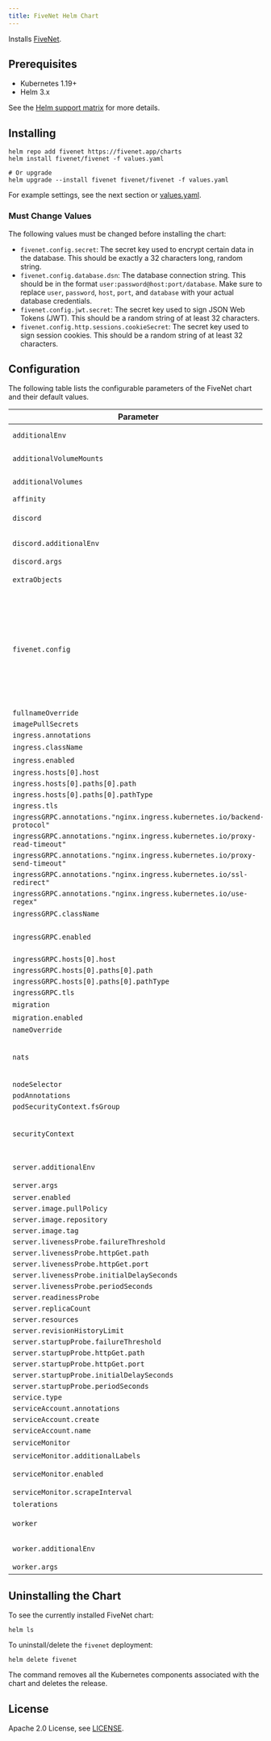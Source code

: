 ```yaml
---
title: FiveNet Helm Chart
---
```

<!---
Document is generated by `make helm-docs`. DO NOT EDIT.
Edit the corresponding *.gotmpl.md file instead
-->

Installs [FiveNet](https://github.com/fivenet-app/fivenet).

## Prerequisites

* Kubernetes 1.19+
* Helm 3.x

See the [Helm support matrix](https://helm.sh/docs/topics/version_skew/) for more details.

## Installing

```console
helm repo add fivenet https://fivenet.app/charts
helm install fivenet/fivenet -f values.yaml

# Or upgrade
helm upgrade --install fivenet fivenet/fivenet -f values.yaml
```

For example settings, see the next section or [values.yaml](/charts/fivenet/values.yaml).

### Must Change Values

The following values must be changed before installing the chart:

- `fivenet.config.secret`: The secret key used to encrypt certain data in the database. This should be exactly a 32 characters long, random string.
- `fivenet.config.database.dsn`: The database connection string. This should be in the format `user:password@host:port/database`. Make sure to replace `user`, `password`, `host`, `port`, and `database` with your actual database credentials.
- `fivenet.config.jwt.secret`: The secret key used to sign JSON Web Tokens (JWT). This should be a random string of at least 32 characters.
- `fivenet.config.http.sessions.cookieSecret`: The secret key used to sign session cookies. This should be a random string of at least 32 characters.

## Configuration

The following table lists the configurable parameters of the FiveNet chart and their default values.

| Parameter | Description | Default |
|-----------|-------------|---------|
| `additionalEnv` | Additional environment variables to set in the server, worker and discord pods | `[]` |
| `additionalVolumeMounts` | Additional volume mounts to mount into the server, worker and discord pods | `[]` |
| `additionalVolumes` | Additional volumes to mount into the server, worker and discord pods | `[]` |
| `affinity` |  | `{}` |
| `discord` | FiveNet Discord Bot deployment config | `{"additionalEnv":[],"args":["discord"],"enabled":true,"image":{"pullPolicy":"IfNotPresent","repository":"ghcr.io/fivenet-app/fivenet","tag":""},"livenessProbe":{"httpGet":{"path":"/readiness","port":"metrics"},"initialDelaySeconds":15,"periodSeconds":10},"readinessProbe":null,"replicaCount":1,"resources":{},"revisionHistoryLimit":1,"startupProbe":{"failureThreshold":20,"httpGet":{"path":"/readiness","port":"metrics"},"initialDelaySeconds":5,"periodSeconds":10}}` |
| `discord.additionalEnv` | Additional environment variables (e.g., to set the timezone via the TZ variable) | `[]` |
| `discord.args` | Arguments to pass to the container command | `["discord"]` |
| `extraObjects` | Extra objects to deploy (value evaluated as a template) | `[]` |
| `fivenet.config` | FiveNet config, make sure to checkout the [config reference documentation](https://fivenet.app/getting-started/configuration/config-reference) | `{"audit":{"retentionDays":90},"auth":{"superuserGroups":["projektleiter","teamleitung"],"superuserUsers":[]},"database":{"connMaxIdleTime":"15m","connMaxLifetime":"60m","custom":{"columns":{"user":{"playtime":"playtime","visum":"visum"},"vehicle":{"model":"model"}},"conditions":{"user":{"filterEmptyName":false}}},"dsn":"DB_USER:DB_PASS@tcp(DB_HOST:DB_PORT)/DB_NAME?collation=utf8mb4_unicode_ci&loc=Europe%2FBerlin","esxCompat":true,"maxIdleConns":5,"maxOpenConns":32},"discord":{"commands":{"enabled":true},"enabled":false,"groupSync":{"enabled":false,"mapping":{"fraktionsverwaltung":{"notSameJob":true,"roleName":"Fraktionsverwaltung"},"teamleitung":{"roleName":"Teamleitung"}}},"token":"your_discord_bot_token","userInfoSync":{"employeeRoleFormat":"%s Employees","enabled":false,"gradeRoleFormat":"[%grade%] %grade_label%","jobsAbsceneRoleName":"Absent","unemployedRoleName":"Citizen"}},"dispatchCenter":{"convertJobs":[],"type":"gksphone"},"game":{"cleanupRolesForMissingJobs":false,"startJobGrade":0},"http":{"adminListen":":7070","listen":":8080","origins":["https://fivenet.example.com"],"publicURL":"https://fivenet.example.com","sessions":{"cookieSecret":"your_generated_cookie_secret","domain":"fivenet.example.com"},"trustedProxies":[]},"icons":{"apiUrl":"https://api.iconify.design","enabled":true,"path":"./icons","proxy":false},"imageProxy":{"cachePrefix":"images/","enabled":true,"options":{"allowHosts":[],"denyHosts":[]},"url":"/api/image_proxy/"},"jwt":{"secret":"your_generated_jwt_secret"},"logLevel":"INFO","logLevelOverrides":{"cron":"INFO","kvstore":"INFO","locks":"INFO","perms":"INFO"},"mode":"release","nats":{"replicas":1,"url":"nats://fivenet:fivenet_topsecret@nats:4222"},"oauth2":{"providers":[]},"otlp":{"attributes":["k8s.namespace.name=${POD_NAMESPACE}"],"compression":"none","enabled":false,"environment":"live","frontend":{"headers":{},"url":""},"headers":{},"insecure":false,"ratio":0.1,"timeout":"10s","type":"stdout","url":"http://localhost:4317"},"postalsFile":".output/public/data/postals.json","secret":"your_generated_db_secret_32_char","storage":{"filesystem":{"path":".data/","prefix":""},"s3":{"accessKeyID":"","bucketName":"","checkOnStartup":false,"endpoint":"","prefix":"","region":"us-east-1","retries":3,"secretAccessKey":"","useSSL":true},"type":"filesystem"},"sync":{"apiTokens":[],"enabled":false},"updateCheck":{"enabled":true,"interval":"6h"}}` |
| `fullnameOverride` |  | `""` |
| `imagePullSecrets` |  | `[]` |
| `ingress.annotations` |  | `{}` |
| `ingress.className` | Ingress class name | `"nginx"` |
| `ingress.enabled` | If an ingress object should be created. | `true` |
| `ingress.hosts[0].host` |  | `"chart-example.local"` |
| `ingress.hosts[0].paths[0].path` |  | `"/"` |
| `ingress.hosts[0].paths[0].pathType` |  | `"ImplementationSpecific"` |
| `ingress.tls` |  | `[]` |
| `ingressGRPC.annotations."nginx.ingress.kubernetes.io/backend-protocol"` |  | `"GRPC"` |
| `ingressGRPC.annotations."nginx.ingress.kubernetes.io/proxy-read-timeout"` |  | `"2400"` |
| `ingressGRPC.annotations."nginx.ingress.kubernetes.io/proxy-send-timeout"` |  | `"2400"` |
| `ingressGRPC.annotations."nginx.ingress.kubernetes.io/ssl-redirect"` |  | `"true"` |
| `ingressGRPC.annotations."nginx.ingress.kubernetes.io/use-regex"` |  | `"true"` |
| `ingressGRPC.className` | Ingress class name | `"nginx"` |
| `ingressGRPC.enabled` | If an ingress object for GRPC API access should be created. Requires TLS certs for HTTPS and a separate subdomain. Used for DBSync and the plugin API. | `true` |
| `ingressGRPC.hosts[0].host` |  | `"chart-example-grpc.local"` |
| `ingressGRPC.hosts[0].paths[0].path` |  | `"/services.+"` |
| `ingressGRPC.hosts[0].paths[0].pathType` |  | `"ImplementationSpecific"` |
| `ingressGRPC.tls` |  | `[]` |
| `migration` | Migration job config | `{"enabled":true}` |
| `migration.enabled` | Specifies whether the migration job should be created | `true` |
| `nameOverride` |  | `""` |
| `nats` | NATS server/cluster config values: https://artifacthub.io/packages/helm/nats/nats#values | `{"config":{"cluster":{"enabled":true,"replicas":3},"jetstream":{"enabled":true,"fileStore":{"enabled":true,"pvc":{"enabled":true,"size":"5Gi"}},"memoryStore":{"enabled":true,"maxSize":"64Mi"}},"merge":{"accounts":{"fivenet":{"jetstream":"enabled","users":[{"password":"fivenet","user":"fivenet"}]}},"max_payload":3145728}},"enabled":true,"promExporter":{"enabled":true,"image":{"repository":"docker.io/natsio/prometheus-nats-exporter","tag":"0.17.3"},"patch":[{"op":"replace","path":"/args","value":["-port=7777","-channelz","-connz","-routez","-subz","-varz","-prefix=nats","-serverz","-use_internal_server_id","-jsz=streams","-ri=15","http://localhost:8222/"]}],"podMonitor":{"enabled":false,"patch":[{"op":"add","path":"/spec/podMetricsEndpoints/0/interval","value":"30s"}]}}}` |
| `nodeSelector` |  | `{}` |
| `podAnnotations` |  | `{}` |
| `podSecurityContext.fsGroup` |  | `2000` |
| `securityContext` | Security context (the provided values work with the official container image) https://kubernetes.io/docs/tasks/configure-pod-container/security-context/ | `{"allowPrivilegeEscalation":false,"capabilities":{"drop":["ALL"]},"readOnlyRootFilesystem":false,"runAsGroup":2000,"runAsNonRoot":true,"runAsUser":2000,"seccompProfile":{"type":"RuntimeDefault"}}` |
| `server.additionalEnv` | Additional environment variables (e.g., to set the timezone via the TZ variable) | `[]` |
| `server.args` | Arguments to pass to the container command | `["server"]` |
| `server.enabled` |  | `true` |
| `server.image.pullPolicy` |  | `"IfNotPresent"` |
| `server.image.repository` |  | `"ghcr.io/fivenet-app/fivenet"` |
| `server.image.tag` |  | `""` |
| `server.livenessProbe.failureThreshold` |  | `3` |
| `server.livenessProbe.httpGet.path` |  | `"/readiness"` |
| `server.livenessProbe.httpGet.port` |  | `"metrics"` |
| `server.livenessProbe.initialDelaySeconds` |  | `25` |
| `server.livenessProbe.periodSeconds` |  | `10` |
| `server.readinessProbe` |  | `nil` |
| `server.replicaCount` |  | `1` |
| `server.resources` |  | `{}` |
| `server.revisionHistoryLimit` |  | `1` |
| `server.startupProbe.failureThreshold` |  | `30` |
| `server.startupProbe.httpGet.path` |  | `"/readiness"` |
| `server.startupProbe.httpGet.port` |  | `"metrics"` |
| `server.startupProbe.initialDelaySeconds` |  | `20` |
| `server.startupProbe.periodSeconds` |  | `10` |
| `service.type` |  | `"ClusterIP"` |
| `serviceAccount.annotations` |  | `{}` |
| `serviceAccount.create` |  | `true` |
| `serviceAccount.name` |  | `""` |
| `serviceMonitor` | Prometheus-operator ServiceMonitor config | `{"additionalLabels":{},"enabled":false,"namespaceSelector":null,"scrapeInterval":"30s"}` |
| `serviceMonitor.additionalLabels` | Additional Labels for the ServiceMonitor object | `{}` |
| `serviceMonitor.enabled` | Specifies whether a prometheus-operator ServiceMonitor should be created | `false` |
| `serviceMonitor.scrapeInterval` | Interval at which metrics should be scraped | `"30s"` |
| `tolerations` |  | `[]` |
| `worker` | FiveNet Worker deployment config | `{"additionalEnv":[],"args":["worker"],"enabled":true,"image":{"pullPolicy":"IfNotPresent","repository":"ghcr.io/fivenet-app/fivenet","tag":""},"livenessProbe":{"httpGet":{"path":"/readiness","port":"metrics"},"initialDelaySeconds":15,"periodSeconds":10},"readinessProbe":null,"replicaCount":1,"resources":{},"revisionHistoryLimit":1,"startupProbe":{"failureThreshold":20,"httpGet":{"path":"/readiness","port":"metrics"},"initialDelaySeconds":5,"periodSeconds":10}}` |
| `worker.additionalEnv` | Additional environment variables (e.g., to set the timezone via the TZ variable) | `[]` |
| `worker.args` | Arguments to pass to the container command | `["worker"]` |

## Uninstalling the Chart

To see the currently installed FiveNet chart:

```console
helm ls
```

To uninstall/delete the `fivenet` deployment:

```console
helm delete fivenet
```

The command removes all the Kubernetes components associated with the chart and deletes the release.

## License

Apache 2.0 License, see [LICENSE](/LICENSE).
